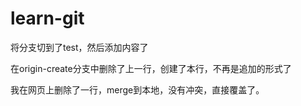 # learn-git

将分支切到了test，然后添加内容了

在origin-create分支中删除了上一行，创建了本行，不再是追加的形式了

我在网页上删除了一行，merge到本地，没有冲突，直接覆盖了。

